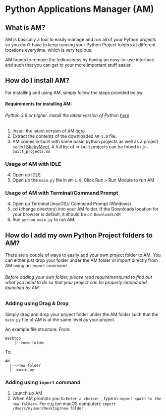 # Python Applications Manager (AM)

## What is AM?
AM is basically a tool to easily manage and run all of your Python projects so you don't have to keep running your Python Project folders at different locations everytime, which is very tedious.

AM hopes to remove the tediousness by having an easy-to-use interface and such that you can get to your more important stuff easier.

## How do I install AM?
For installing and using AM, simply follow the steps provided below.

#### Requirements for installing AM:
###### Python 3.9 or higher. Install the latest version of Python [here](https://python.org)

1) Install the latest version of AM [here](https://github.com/Prakhar896/AM/releases)
2) Extract the contents of the downloaded `AM-1.0` file.
3) AM comes in-built with some basic python projects as well as a project called [StickyMeet](https://github.com/Prakhar896/StickyMeet). A full list of in-built projects can be found in `in-built_projects.md`

### Usage of AM with IDLE
4) Open up IDLE
5) Open up the `main.py` file in `AM-1.0`. Click Run > Run Module to run AM.

### Usage of AM with Terminal/Command Prompt
4) Open up Terminal (macOS)/ Command Prompt (Windows)
5) cd (change directory) into your AM folder. If the Downloads location for your browser is default, it should be `cd Downloads/AM`
6) Run `python main.py` to run AM.

## How do I add my own Python Project folders to AM?
There are a couple of ways to easily add your own project folder to AM. You can either just drop your folder under the AM folder or import directly from AM using an `import` command.

###### Before adding your own folder, please read requirements.md to find out what you need to do so that your project can be properly loaded and launched by AM.

### Adding using Drag & Drop
Simply drag and drop your project folder under the AM folder such that the `main.py` file of AM is at the same level as your project.

An example file structure:
From:
```
Desktop
    |-->new folder
 ```
 
 To:
```
AM
  |-->new folder
  |-->main.py
```

### Adding using `import` command
1) Launch up AM
2) When AM prompts you to `Enter a choice: `, type in `import <path to the new folder>`. For e.g (on macOS computer): `import /Users/myuser/Desktop/new folder`

